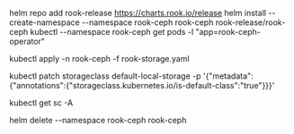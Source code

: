 helm repo add rook-release https://charts.rook.io/release
helm install --create-namespace --namespace rook-ceph rook-ceph rook-release/rook-ceph
kubectl --namespace rook-ceph get pods -l "app=rook-ceph-operator"



kubectl apply -n rook-ceph -f rook-storage.yaml

kubectl patch storageclass default-local-storage -p '{"metadata": {"annotations":{"storageclass.kubernetes.io/is-default-class":"true"}}}'




kubectl get sc -A



helm delete --namespace rook-ceph rook-ceph
